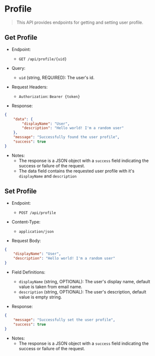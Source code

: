 # Profile

> This API provides endpoints for getting and setting user profile.

## Get Profile

* Endpoint:
    * `GET /api/profile/{uid}`

* Query:
    * `uid` (string, REQUIRED): The user's id.

* Request Headers:
    * `Authorization`: `Bearer {token}`

* Response:
```json
{
    "data": {
        "displayName": "User",
        "description": "Hello world! I'm a random user"
    },
    "message": "Successfully found the user profile",
    "success": true
}
```

* Notes:
    * The response is a JSON object with a `success` field indicating the success or failure of the request.
    * The data field contains the requested user profile with it's `displayName` and `description`

## Set Profile

* Endpoint:
    * `POST /api/profile`

* Content-Type:
    * `application/json`

* Request Body: 
```json
{
    "displayName": "User",
    "description": "Hello world! I'm a random user"
}
```

* Field Definitions:
    * `displayName` (string, OPTIONAL): The user's display name, default value is taken from email name.
    * `description` (string, OPTIONAL): The user's description, default value is empty string.

* Response:
```json
{
    "message": "Successfully set the user profile",
    "success": true
}
```

* Notes:
    * The response is a JSON object with a `success` field indicating the success or failure of the request.
